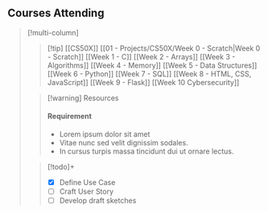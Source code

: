 ## Courses Attending


> [!multi-column]
>
>> [!tip] [[CS50X]]
>> [[01 - Projects/CS50X/Week 0 - Scratch|Week 0 - Scratch]]
>> [[Week 1 - C]]
>> [[Week 2 - Arrays]]
>> [[Week 3 - Algorithms]]
>> [[Week 4 - Memory]]
>> [[Week 5 - Data Structures]]
>> [[Week 6 - Python]]
>> [[Week 7 - SQL]]
>> [[Week 8 - HTML, CSS, JavaScript]]
>> [[Week 9 - Flask]]
>> [[Week 10 Cybersecurity]]
>
>> [!warning] Resources
>> #### Requirement
>> - Lorem ipsum dolor sit amet
>> - Vitae nunc sed velit dignissim sodales.
>> - In cursus turpis massa tincidunt dui ut ornare lectus.
>
>> [!todo]+
>> - [x] Define Use Case
>> - [ ] Craft User Story
>> - [ ] Develop draft sketches

